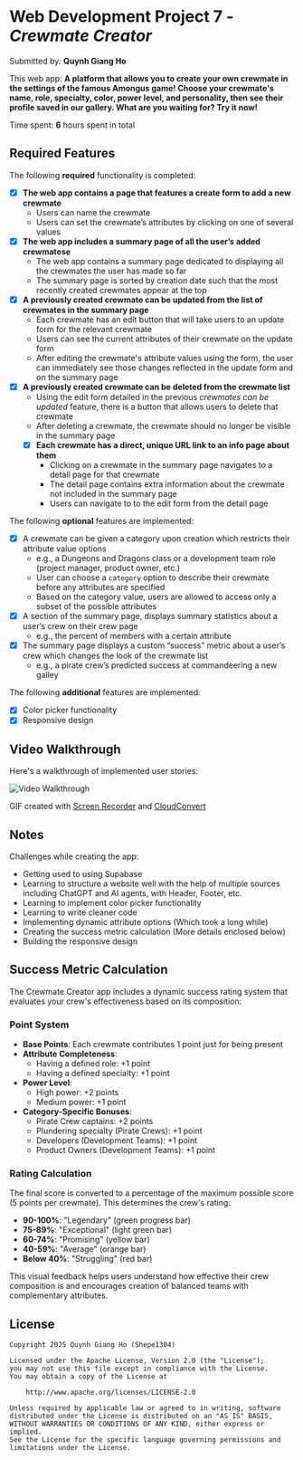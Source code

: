 # Web Development Project 7 - _Crewmate Creator_

Submitted by: **Quynh Giang Ho**

This web app: **A platform that allows you to create your own crewmate in the settings of the famous Amongus game! Choose your crewmate's name, role, specialty, color, power level, and personality, then see their profile saved in our gallery. What are you waiting for? Try it now!**

Time spent: **6** hours spent in total

## Required Features

The following **required** functionality is completed:

- [x] **The web app contains a page that features a create form to add a new crewmate**
  - Users can name the crewmate
  - Users can set the crewmate’s attributes by clicking on one of several values
- [x] **The web app includes a summary page of all the user’s added crewmatese**
  - The web app contains a summary page dedicated to displaying all the crewmates the user has made so far
  - The summary page is sorted by creation date such that the most recently created crewmates appear at the top
- [x] **A previously created crewmate can be updated from the list of crewmates in the summary page**
  - Each crewmate has an edit button that will take users to an update form for the relevant crewmate
  - Users can see the current attributes of their crewmate on the update form
  - After editing the crewmate's attribute values using the form, the user can immediately see those changes reflected in the update form and on the summary page
- [x] **A previously created crewmate can be deleted from the crewmate list**
  - Using the edit form detailed in the previous _crewmates can be updated_ feature, there is a button that allows users to delete that crewmate
  - After deleting a crewmate, the crewmate should no longer be visible in the summary page
  - [x] **Each crewmate has a direct, unique URL link to an info page about them**
    - Clicking on a crewmate in the summary page navigates to a detail page for that crewmate
    - The detail page contains extra information about the crewmate not included in the summary page
    - Users can navigate to to the edit form from the detail page

The following **optional** features are implemented:

- [x] A crewmate can be given a category upon creation which restricts their attribute value options
  - e.g., a Dungeons and Dragons class or a development team role (project manager, product owner, etc.)
  - User can choose a `category` option to describe their crewmate before any attributes are specified
  - Based on the category value, users are allowed to access only a subset of the possible attributes
- [x] A section of the summary page, displays summary statistics about a user’s crew on their crew page
  - e.g., the percent of members with a certain attribute
- [x] The summary page displays a custom “success” metric about a user’s crew which changes the look of the crewmate list
  - e.g., a pirate crew’s predicted success at commandeering a new galley

The following **additional** features are implemented:

- [x] Color picker functionality
- [x] Responsive design

## Video Walkthrough

Here's a walkthrough of implemented user stories:

<img src='./src/assets/demo.gif' title='Video Walkthrough' width='' alt='Video Walkthrough' />

<!-- Replace this with whatever GIF tool you used! -->

GIF created with [Screen Recorder](https://chromewebstore.google.com/detail/screen-recorder/hniebljpgcogalllopnjokppmgbhaden?hl=en) and [CloudConvert](https://cloudconvert.com/webm-to-gif)

<!-- Recommended tools:
[Kap](https://getkap.co/) for macOS
[ScreenToGif](https://www.screentogif.com/) for Windows
[peek](https://github.com/phw/peek) for Linux. -->

## Notes

Challenges while creating the app:

- Getting used to using Supabase
- Learning to structure a website well with the help of multiple sources including ChatGPT and AI agents, with Header, Footer, etc.
- Learning to implement color picker functionality
- Learning to write cleaner code
- Implementing dynamic attribute options (Which took a long while)
- Creating the success metric calculation (More details enclosed below)
- Building the responsive design

## Success Metric Calculation

The Crewmate Creator app includes a dynamic success rating system that evaluates your crew's effectiveness based on its composition:

### Point System

- **Base Points**: Each crewmate contributes 1 point just for being present
- **Attribute Completeness**:
  - Having a defined role: +1 point
  - Having a defined specialty: +1 point
- **Power Level**:
  - High power: +2 points
  - Medium power: +1 point
- **Category-Specific Bonuses**:
  - Pirate Crew captains: +2 points
  - Plundering specialty (Pirate Crews): +1 point
  - Developers (Development Teams): +1 point
  - Product Owners (Development Teams): +1 point

### Rating Calculation

The final score is converted to a percentage of the maximum possible score (5 points per crewmate). This determines the crew's rating:

- **90-100%**: "Legendary" (green progress bar)
- **75-89%**: "Exceptional" (light green bar)
- **60-74%**: "Promising" (yellow bar)
- **40-59%**: "Average" (orange bar)
- **Below 40%**: "Struggling" (red bar)

This visual feedback helps users understand how effective their crew composition is and encourages creation of balanced teams with complementary attributes.

## License

    Copyright 2025 Quynh Giang Ho (Shepe1304)

    Licensed under the Apache License, Version 2.0 (the "License");
    you may not use this file except in compliance with the License.
    You may obtain a copy of the License at

        http://www.apache.org/licenses/LICENSE-2.0

    Unless required by applicable law or agreed to in writing, software
    distributed under the License is distributed on an "AS IS" BASIS,
    WITHOUT WARRANTIES OR CONDITIONS OF ANY KIND, either express or implied.
    See the License for the specific language governing permissions and
    limitations under the License.
